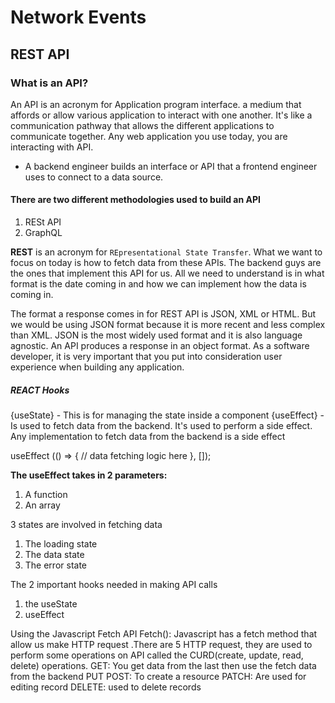 # Network Events
## REST API
### What is an API?
An API is an acronym for Application program interface. a medium that affords or allow various application to interact with one another. It's like a communication pathway that allows the different applications to communicate together. Any web application you use today, you are interacting with API.

- A backend engineer builds an interface or API that a frontend engineer uses to connect to a data source.

#### There are two different methodologies used to build an API
1. RESt API
2. GraphQL

**REST** is an acronym for `REpresentational State Transfer`.
What we want to focus on today is how to fetch data from these APIs. The backend guys are the ones that implement this API for us. All we need to understand is in what format is the date coming in and how we can implement how the data is coming in.

The format a response comes in for REST API is JSON, XML or HTML. But we would be using JSON format because it is more recent and less complex than XML. JSON is the most widely used format and it is also language agnostic. An API produces a response in an object format. As a software developer, it is very important that you put into consideration user experience when building any application.

##### REACT Hooks
{useState} - This is for managing the state inside a component
{useEffect} - Is used to fetch data from the backend. It's used to perform a side effect. Any implementation to fetch data from the backend is a side effect

useEffect (() => {
// data fetching logic here
}, []);

**The useEffect takes in 2 parameters:**
1. A function
2. An array

3 states are involved in fetching data
1. The loading state
2. The data state
3. The error state

The 2 important hooks needed in making API calls
1. the useState
2. useEffect

Using the Javascript Fetch API 
Fetch(): Javascript has a fetch method that allow us make HTTP request .There are 5 HTTP request, they are used to perform some operations on API called the CURD(create, update, read, delete) operations.
GET: You get data from the last then use the fetch data from the backend
PUT
POST: To create a resource
PATCH: Are used for editing record
DELETE: used to delete records
